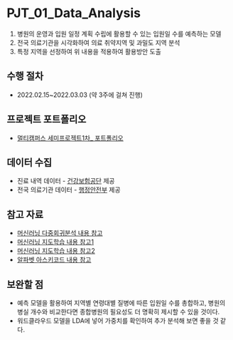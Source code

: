 # PJT_01_Data_Analysis

1. 병원의 운영과 입원 일정 계획 수립에 활용할 수 있는 입원일 수를 예측하는 모델 
2. 전국 의료기관을 시각화하여 의료 취약지역 및 과밀도 지역 분석
3. 특정 지역을 선정하여 위 내용을 적용하여 활용방안 도출 

## 수행 절차

- 2022.02.15~2022.03.03 (약 3주에 걸쳐 진행)

## 프로젝트 포트폴리오

- [멀티캠퍼스 세미프로젝트1차_ 포트폴리오](https://github.com/jibook/PJT_01_Data_Analysis/blob/master/%EB%A9%80%ED%8B%B0%EC%BA%A0%ED%8D%BC%EC%8A%A4_%EC%84%B8%EB%AF%B8%ED%94%84%EB%A1%9C%EC%A0%9D%ED%8A%B81%EC%B0%A8_2%EC%A1%B0_%ED%8F%AC%ED%8A%B8%ED%8F%B4%EB%A6%AC%EC%98%A4(%EC%B5%9C%EC%A2%85).pdf)

## 데이터 수집

- 진료 내역 데이터 - [건강보험공단](https://www.data.go.kr/data/15007115/fileData.do) 제공
- 전국 의료기관 데이터 - [행정안전부](https://www.data.go.kr/data/15096293/standard.do) 제공

## 참고 자료

- [머신러닝 다중회귀분석 내용 참고](https://kimdingko-world.tistory.com/103)
- [머신러닝 지도학습 내용 참고1](https://ikkison.tistory.com/50)
- [머신러닝 지도학습 내용 참고2](https://wonhwa.tistory.com/33)
- [알파벳 아스키코드 내용 참고](https://codedragon.tistory.com/2547)

## 보완할 점

- 예측 모델을 활용하여 지역별 연령대별 질병에 따른 입원일 수를 총합하고, 병원의 병실 개수와 비교한다면 종합병원의 필요성도 더 명확히 제시할 수 있을 것이다.
- 워드클라우드 모델을 LDA에 넣어 가중치를 확인하여 추가 분석해 보면 좋을 것 같다.